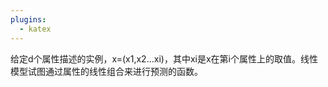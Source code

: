 ```yaml
---
plugins:
  - katex
---
```


给定d个属性描述的实例，x=\(x1,x2...xi\)，其中xi是x在第i个属性上的取值。线性模型试图通过属性的线性组合来进行预测的函数。


